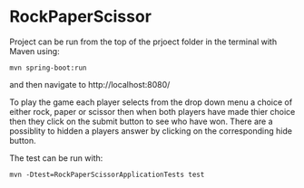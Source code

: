 # RockPaperScissor

Project can be run from the top of the prjoect folder in the terminal with Maven using: 
```
mvn spring-boot:run
```
and then navigate to http://localhost:8080/

To play the game each player selects from the drop down menu a choice of either rock, paper or scissor then when both players have made thier choice then they click on the submit button to see who have won. There are a possiblity to hidden a players answer by clicking on the corresponding hide button.

The test can be run with: 
```
mvn -Dtest=RockPaperScissorApplicationTests test

```
